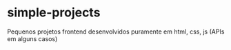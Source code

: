 # simple-projects
Pequenos projetos frontend desenvolvidos puramente em html, css, js (APIs em alguns casos)
